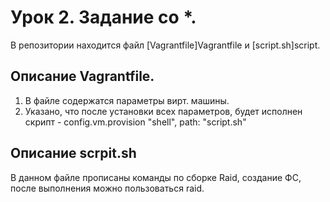 # Урок 2. Задание со *.
В репозитории находится файл [Vagrantfile]Vagrantfile и [script.sh]script.

## Описание Vagrantfile.

1. В файле содержатся параметры вирт. машины.
2. Указано, что после установки всех параметров, будет исполнен скрипт - config.vm.provision "shell", path: "script.sh"

## Описание scrpit.sh
В данном файле прописаны команды по сборке Raid, создание ФС, после выполнения можно пользоваться raid.

